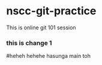 # nscc-git-practice
This is online git 101 session 

### this is change 1 
#heheh hehehe hasunga main toh

